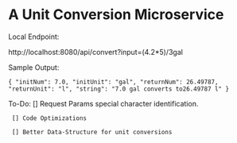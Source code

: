 <h1>A Unit Conversion Microservice</h1>

Local Endpoint:

http://localhost:8080/api/convert?input=(4.2*5)/3gal

Sample Output:

`{
     "initNum": 7.0,
     "initUnit": "gal",
     "returnNum": 26.49787,
     "returnUnit": "l",
     "string": "7.0 gal converts to26.49787 l"
 }`
 
 To-Do:
     [] Request Params special character identification.
     
     [] Code Optimizations
     
     [] Better Data-Structure for unit conversions
